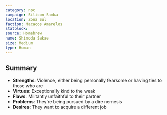 ```yaml
---
category: npc
campaign: Silicon Samba
location: Zona Sul
faction: Macacos Amarelos
statblock: 
source: Homebrew
name: Shimoda Sakae
size: Medium
type: Human
---
```


## Summary

- **Strengths**: Violence, either being personally fearsome or having ties to those who are
- **Virtues**: Exceptionally kind to the weak
- **Flaws**: Militantly unfaithful to their partner
- **Problems**: They're being pursued by a dire nemesis
- **Desires**: They want to acquire a different job